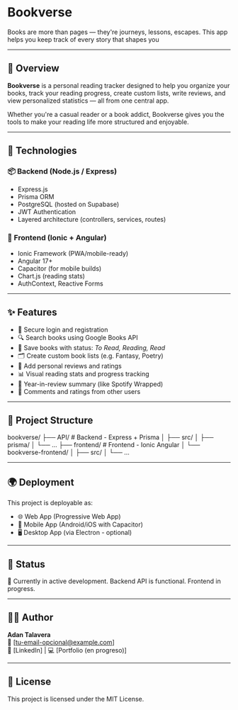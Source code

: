 # Bookverse
Books are more than pages — they're journeys, lessons, escapes. This app helps you keep track of every story that shapes you

---

## 🚀 Overview

**Bookverse** is a personal reading tracker designed to help you organize your books, track your reading progress, create custom lists, write reviews, and view personalized statistics — all from one central app.

Whether you're a casual reader or a book addict, Bookverse gives you the tools to make your reading life more structured and enjoyable.

---

## 🔧 Technologies

### 📦 Backend (Node.js / Express)
- Express.js
- Prisma ORM
- PostgreSQL (hosted on Supabase)
- JWT Authentication
- Layered architecture (controllers, services, routes)

### 🎨 Frontend (Ionic + Angular)
- Ionic Framework (PWA/mobile-ready)
- Angular 17+
- Capacitor (for mobile builds)
- Chart.js (reading stats)
- AuthContext, Reactive Forms

---
## ✨ Features

- 🔐 Secure login and registration
- 🔍 Search books using Google Books API
- 📘 Save books with status: *To Read, Reading, Read*
- 🗂️ Create custom book lists (e.g. Fantasy, Poetry)
- 📝 Add personal reviews and ratings
- 📊 Visual reading stats and progress tracking
- 🔄 Year-in-review summary (like Spotify Wrapped)
- 💬 Comments and ratings from other users

---

## 📁 Project Structure

bookverse/
├── API/ # Backend - Express + Prisma
│ ├── src/
│ ├── prisma/
│ └── ...
├── frontend/ # Frontend - Ionic Angular
│ └── bookverse-frontend/
│ ├── src/
│ └── ...


---

## 🌍 Deployment

This project is deployable as:

- 🌐 Web App (Progressive Web App)
- 📱 Mobile App (Android/iOS with Capacitor)
- 🖥️ Desktop App (via Electron - optional)

---

## 📌 Status

🚧 Currently in active development. Backend API is functional. Frontend in progress.

---

## 👨‍💻 Author

**Adan Talavera**  
📧 [tu-email-opcional@example.com]  
💼 [LinkedIn] | 💻 [Portfolio (en progreso)]  

---

## 📜 License

This project is licensed under the MIT License.
